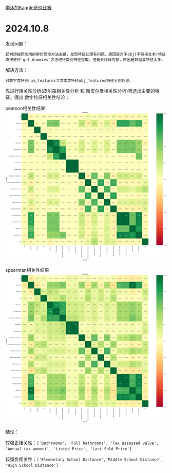 [李沐的Kaggle房价比赛](https://www.kaggle.com/competitions/california-house-prices)

# 2024.10.8


发现问题：
```
起初想按照加州的房价预测方法去做，发现特征处理有问题，原因是对于obj(字符串文本)特征直接进行`get_dummies`方法进行类别特征提取，但是会炸掉内存，原因是数据集特征太多，
```
解决方法：
```
对数字类特征num_features与文本类特征obj_features特征分别处理。
```
先进行相关性分析(皮尔森相关性分析 和 斯皮尔曼相关性分析)筛选出主要的特征，得出 数字特征相关性结论：

pearson相关性结果
![alt text](image.png)

spearman相关性结果
![alt text](image-2.png)

结论：

较强正相关性：`['Bathrooms', 'Full bathrooms', 'Tax assessed value', 'Annual tax amount', 'Listed Price', 'Last Sold Price']`

较强负相关性：`['Elementary School Distance','Middle School Distance', 'High School Distance']`
